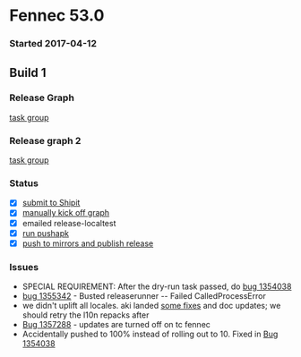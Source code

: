 # Fennec 53.0

### Started 2017-04-12

## Build 1

### Release Graph
[task group](https://tools.taskcluster.net/push-inspector/#/gc6UVbqRQjW75dwe8tTCrA)

### Release graph 2
[task group](https://tools.taskcluster.net/push-inspector/#/RIu_mZG9RdmPr1QQ8MUB1w)

### Status
- [x] [submit to Shipit](https://wiki.mozilla.org/Release:Release_Automation_on_Mercurial:Starting_a_Release#Submit_to_Ship_It)
- [x] [manually kick off graph](https://github.com/mozilla/releasewarrior/blob/master/how-tos/fennec-temp-relpro.md#start-off-the-fennec-graph)
- [x] emailed release-localtest
- [x] [run pushapk](https://github.com/mozilla/releasewarrior/blob/master/how-tos/fennec-temp-relpro.md#run-pushapk-manually)
- [x] [push to mirrors and publish release](https://github.com/mozilla/releasewarrior/blob/master/how-tos/fennec-temp-relpro.md#steps-after-qa-signed-off)

### Issues
- SPECIAL REQUIREMENT: After the dry-run task passed, do [bug 1354038](https://bugzil.la/1354038)
- [bug 1355342](https://bugzil.la/1355342) - Busted releaserunner -- Failed CalledProcessError
- we didn't uplift all locales. aki landed [some fixes](https://hg.mozilla.org/build/braindump/log/default/releases-related/beta2release_l10n.sh) and doc updates; we should retry the l10n repacks after
- [Bug 1357288](https://bugzil.la/1357288) - updates are turned off on tc fennec
- Accidentally pushed to 100% instead of rolling out to 10. Fixed in [Bug 1354038](https://bugzil.la/1354038)


